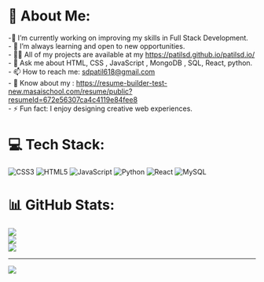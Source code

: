 # 💫 About Me:
-🔭 I’m currently working on improving my skills in Full Stack Development.<br>- 🌱 I’m always learning and open to new opportunities.<br>- 👨‍💻 All of my projects are available at my https://patilsd.github.io/patilsd.io/<br>- 💬 Ask me about HTML, CSS , JavaScript , MongoDB , SQL, React, python.<br>- 📫 How to reach me: sdpatil618@gmail.com<br>- 📄 Know about my : https://resume-builder-test-new.masaischool.com/resume/public?resumeId=672e56307ca4c4119e84fee8<br>- ⚡ Fun fact: I enjoy designing creative web experiences.

# 💻 Tech Stack:
![CSS3](https://img.shields.io/badge/css3-%231572B6.svg?style=for-the-badge&logo=css3&logoColor=white) ![HTML5](https://img.shields.io/badge/html5-%23E34F26.svg?style=for-the-badge&logo=html5&logoColor=white) ![JavaScript](https://img.shields.io/badge/javascript-%23323330.svg?style=for-the-badge&logo=javascript&logoColor=%23F7DF1E) ![Python](https://img.shields.io/badge/python-3670A0?style=for-the-badge&logo=python&logoColor=ffdd54) ![React](https://img.shields.io/badge/react-%2320232a.svg?style=for-the-badge&logo=react&logoColor=%2361DAFB) ![MySQL](https://img.shields.io/badge/mysql-4479A1.svg?style=for-the-badge&logo=mysql&logoColor=white)
# 📊 GitHub Stats:
![](https://github-readme-stats.vercel.app/api?username=patilsd&theme=dark&hide_border=false&include_all_commits=false&count_private=false)<br/>
![](https://github-readme-streak-stats.herokuapp.com/?user=patilsd&theme=dark&hide_border=false)<br/>
![](https://github-readme-stats.vercel.app/api/top-langs/?username=patilsd&theme=dark&hide_border=false&include_all_commits=false&count_private=false&layout=compact)

---
[![](https://visitcount.itsvg.in/api?id=patilsd&icon=0&color=0)](https://visitcount.itsvg.in)

<!-- Proudly created with GPRM ( https://gprm.itsvg.in ) -->
